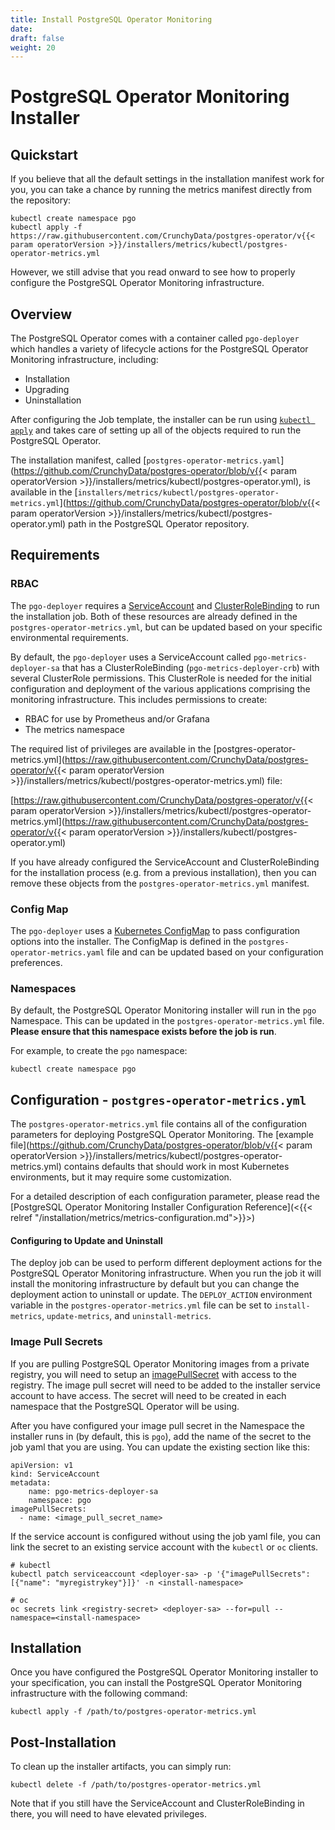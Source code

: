 ```yaml
---
title: Install PostgreSQL Operator Monitoring
date:
draft: false
weight: 20
---
```


# PostgreSQL Operator Monitoring Installer

## Quickstart

If you believe that all the default settings in the installation manifest work
for you, you can take a chance by running the metrics manifest directly from the
repository:

```
kubectl create namespace pgo
kubectl apply -f https://raw.githubusercontent.com/CrunchyData/postgres-operator/v{{< param operatorVersion >}}/installers/metrics/kubectl/postgres-operator-metrics.yml
```

However, we still advise that you read onward to see how to properly configure
the PostgreSQL Operator Monitoring infrastructure.

## Overview

The PostgreSQL Operator comes with a container called `pgo-deployer` which
handles a variety of lifecycle actions for the PostgreSQL Operator Monitoring infrastructure,
including:

- Installation
- Upgrading
- Uninstallation

After configuring the Job template, the installer can be run using
[`kubectl apply`](https://kubernetes.io/docs/reference/kubectl/cheatsheet/#apply)
and takes care of setting up all of the objects required to run the PostgreSQL
Operator.

The installation manifest, called [`postgres-operator-metrics.yaml`](https://github.com/CrunchyData/postgres-operator/blob/v{{< param operatorVersion >}}/installers/metrics/kubectl/postgres-operator.yml), is available in the [`installers/metrics/kubectl/postgres-operator-metrics.yml`](https://github.com/CrunchyData/postgres-operator/blob/v{{< param operatorVersion >}}/installers/metrics/kubectl/postgres-operator.yml)
path in the PostgreSQL Operator repository.


## Requirements

### RBAC

The `pgo-deployer` requires a [ServiceAccount](https://kubernetes.io/docs/tasks/configure-pod-container/configure-service-account/)
and [ClusterRoleBinding](https://kubernetes.io/docs/reference/access-authn-authz/rbac/#role-and-clusterrole)
to run the installation job. Both of these resources are already defined
in the `postgres-operator-metrics.yml`, but can be updated based on your specific
environmental requirements.

By default, the `pgo-deployer` uses a ServiceAccount called `pgo-metrics-deployer-sa`
that has a ClusterRoleBinding (`pgo-metrics-deployer-crb`) with several ClusterRole
permissions.  This ClusterRole is needed for the initial configuration and deployment
of the various applications comprising the monitoring infrastructure.  This includes permissions 
to create:

* RBAC for use by Prometheus and/or Grafana
* The metrics namespace

The required list of privileges are available in the 
[postgres-operator-metrics.yml](https://raw.githubusercontent.com/CrunchyData/postgres-operator/v{{< param operatorVersion >}}/installers/metrics/kubectl/postgres-operator-metrics.yml)
file:

[https://raw.githubusercontent.com/CrunchyData/postgres-operator/v{{< param operatorVersion >}}/installers/metrics/kubectl/postgres-operator-metrics.yml](https://raw.githubusercontent.com/CrunchyData/postgres-operator/v{{< param operatorVersion >}}/installers/kubectl/postgres-operator.yml)

If you have already configured the ServiceAccount and ClusterRoleBinding for the
installation process (e.g. from a previous installation), then you can remove
these objects from the `postgres-operator-metrics.yml` manifest.

### Config Map

The `pgo-deployer` uses a [Kubernetes ConfigMap](https://kubernetes.io/docs/concepts/configuration/configmap/)
to pass configuration options into the installer. The ConfigMap is defined in
the `postgres-operator-metrics.yaml` file and can be updated based on your configuration
preferences.

### Namespaces

By default, the PostgreSQL Operator Monitoring installer will run in the `pgo` Namespace. This can be
updated in the `postgres-operator-metrics.yml` file. **Please ensure that this namespace
exists before the job is run**.

For example, to create the `pgo` namespace:

```
kubectl create namespace pgo
```

## Configuration - `postgres-operator-metrics.yml`

The `postgres-operator-metrics.yml` file contains all of the configuration parameters
for deploying PostgreSQL Operator Monitoring. The [example file](https://github.com/CrunchyData/postgres-operator/blob/v{{< param operatorVersion >}}/installers/metrics/kubectl/postgres-operator-metrics.yml)
contains defaults that should work in most Kubernetes environments, but it may
require some customization.

For a detailed description of each configuration parameter, please read the
[PostgreSQL Operator Monitoring Installer Configuration Reference](<{{< relref "/installation/metrics/metrics-configuration.md">}}>)

#### Configuring to Update and Uninstall

The deploy job can be used to perform different deployment actions for the
PostgreSQL Operator Monitoring infrastructure. When you run the job it will install
the monitoring infrastructure by default but you can change the deployment action to
uninstall or update. The `DEPLOY_ACTION` environment variable in the `postgres-operator-metrics.yml` 
file can be set to `install-metrics`, `update-metrics`, and `uninstall-metrics`.

### Image Pull Secrets

If you are pulling PostgreSQL Operator Monitoring images from a private registry, you
will need to setup an
[imagePullSecret](https://kubernetes.io/docs/tasks/configure-pod-container/pull-image-private-registry/)
with access to the registry. The image pull secret will need to be added to the
installer service account to have access. The secret will need to be created in
each namespace that the PostgreSQL Operator will be using.

After you have configured your image pull secret in the Namespace the installer
runs in (by default, this is `pgo`),
add the name of the secret to the job yaml that you are using. You can update
the existing section like this:

```
apiVersion: v1
kind: ServiceAccount
metadata:
    name: pgo-metrics-deployer-sa
    namespace: pgo
imagePullSecrets:
  - name: <image_pull_secret_name>
```

If the service account is configured without using the job yaml file, you
can link the secret to an existing service account with the `kubectl` or `oc`
clients.

```
# kubectl
kubectl patch serviceaccount <deployer-sa> -p '{"imagePullSecrets": [{"name": "myregistrykey"}]}' -n <install-namespace>

# oc
oc secrets link <registry-secret> <deployer-sa> --for=pull --namespace=<install-namespace>
```

## Installation

Once you have configured the PostgreSQL Operator Monitoring installer to your
specification, you can install the PostgreSQL Operator Monitoring infrastructure
with the following command:

```shell
kubectl apply -f /path/to/postgres-operator-metrics.yml
```

## Post-Installation

To clean up the installer artifacts, you can simply run:

```shell
kubectl delete -f /path/to/postgres-operator-metrics.yml
```

Note that if you still have the ServiceAccount and ClusterRoleBinding in there,
you will need to have elevated privileges.
